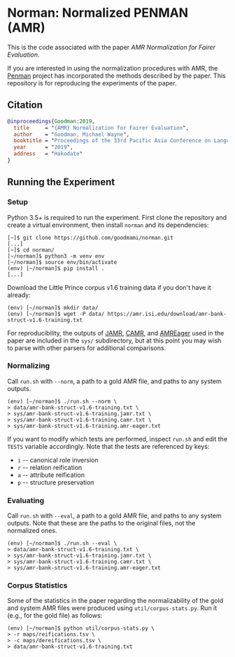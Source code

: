 
# Norman: Normalized PENMAN (AMR)

This is the code associated with the paper *AMR Normalization for
Fairer Evaluation*.

If you are interested in using the normalization procedures with AMR,
the [Penman][] project has incorporated the methods described by the
paper. This repository is for reproducing the experiments of the
paper.

[Penman]: https://github.com/goodmami/penman

## Citation

``` bibtex
@inproceedings{Goodman:2019,
  title     = "{AMR} Normalization for Fairer Evaluation",
  author    = "Goodman, Michael Wayne",
  booktitle = "Proceedings of the 33rd Pacific Asia Conference on Language, Information, and Computation",
  year      = "2019",
  address   = "Hakodate"
}
```

## Running the Experiment

### Setup

Python 3.5+ is required to run the experiment. First clone the
repository and create a virtual environment, then install `norman` and
its dependencies:

``` console
[~]$ git clone https://github.com/goodmami/norman.git
[...]
[~]$ cd norman/
[~/norman]$ python3 -m venv env
[~/norman]$ source env/bin/activate
(env) [~/norman]$ pip install .
[...]
```

Download the Little Prince corpus v1.6 training data if you don't have
it already:

``` console
(env) [~/norman]$ mkdir data/
(env) [~/norman]$ wget -P data/ https://amr.isi.edu/download/amr-bank-struct-v1.6-training.txt
```

For reproducibility, the outputs of [JAMR][], [CAMR][], and
[AMREager][] used in the paper are included in the `sys/`
subdirectory, but at this point you may wish to parse with other
parsers for additional comparisons.

[JAMR]: https://github.com/jflanigan/jamr
[CAMR]: https://github.com/c-amr/camr
[AMREager]: http://cohort.inf.ed.ac.uk/amreager.html

### Normalizing

Call `run.sh` with `--norm`, a path to a gold AMR file, and paths to
any system outputs.

``` console
(env) [~/norman]$ ./run.sh --norm \
> data/amr-bank-struct-v1.6-training.txt \
> sys/amr-bank-struct-v1.6-training.jamr.txt \
> sys/amr-bank-struct-v1.6-training.camr.txt \
> sys/amr-bank-struct-v1.6-training.amr-eager.txt
```

If you want to modify which tests are performed, inspect `run.sh` and
edit the `TESTS` variable accordingly. Note that the tests are
referenced by keys:

* `i` -- canonical role inversion
* `r` -- relation reification
* `a` -- attribute reification
* `p` -- structure preservation

### Evaluating

Call `run.sh` with `--eval`, a path to a gold AMR file, and paths to
any system outputs. Note that these are the paths to the original
files, not the normalized ones.

``` console
(env) [~/norman]$ ./run.sh --eval \
> data/amr-bank-struct-v1.6-training.txt \
> sys/amr-bank-struct-v1.6-training.jamr.txt \
> sys/amr-bank-struct-v1.6-training.camr.txt \
> sys/amr-bank-struct-v1.6-training.amr-eager.txt
```

### Corpus Statistics

Some of the statistics in the paper regarding the normalizability of
the gold and system AMR files were produced using
`util/corpus-stats.py`. Run it (e.g., for the gold file) as follows:

``` console
(env) [~/norman]$ python util/corpus-stats.py \
> -r maps/reifications.tsv \
> -c maps/dereifications.tsv \
> data/amr-bank-struct-v1.6-training.txt
```
